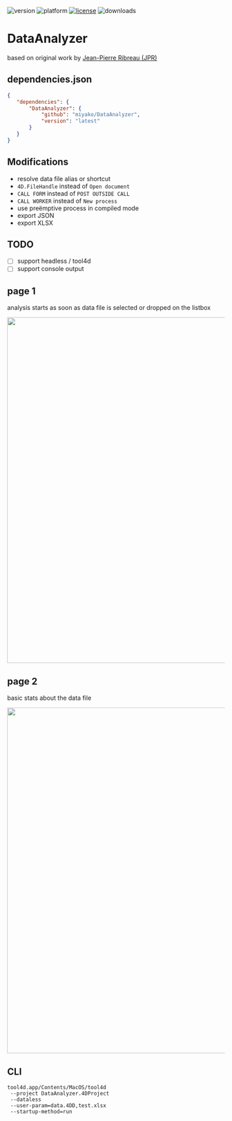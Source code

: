 ![version](https://img.shields.io/badge/version-20%2B-E23089)
![platform](https://img.shields.io/static/v1?label=platform&message=mac-intel%20|%20mac-arm%20|%20win-64&color=blue)
[![license](https://img.shields.io/github/license/miyako/DataAnalyzer)](LICENSE)
![downloads](https://img.shields.io/github/downloads/miyako/DataAnalyzer/total)

# DataAnalyzer

based on original work by [Jean-Pierre Ribreau (JPR)](https://kb.4d.com/assetid=77253)

## dependencies.json

 ```json
{
	"dependencies": {
		"DataAnalyzer": {
			"github": "miyako/DataAnalyzer",
			"version": "latest"
		}
	}
}
```

## Modifications

* resolve data file alias or shortcut
* `4D.FileHandle` instead of `Open document`
* `CALL FORM` instead of `POST OUTSIDE CALL`
* `CALL WORKER` instead of `New process`
* use preëmptive process in compiled mode
* export JSON
* export XLSX

## TODO 

- [ ] support headless / tool4d
- [ ] support console output

## page 1

analysis starts as soon as data file is selected or dropped on the listbox

<img src="https://github.com/user-attachments/assets/f5fd0a5d-9b03-4005-b239-043f35c2993b" width=800 height=auto />

## page 2

basic stats about the data file

<img src="https://github.com/user-attachments/assets/624ed5ab-4b49-4000-9f27-8019f6ac2fc6" width=800 height=auto />

## CLI

```
tool4d.app/Contents/MacOS/tool4d
 --project DataAnalyzer.4DProject
 --dataless
 --user-param=data.4DD,test.xlsx
 --startup-method=run
```
